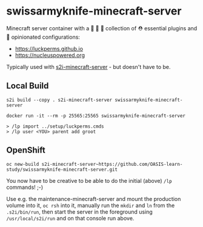 # swissarmyknife-minecraft-server

Minecraft server container with a :purse: :briefcase: :handbag: collection of ⛑️  essential plugins and :beginner: opinionated configurations:

* https://luckperms.github.io
* https://nucleuspowered.org

Typically used with [s2i-minecraft-server](https://github.com/vorburger/s2i-minecraft-server/) - but doesn't have to be.


## Local Build

    s2i build --copy . s2i-minecraft-server swissarmyknife-minecraft-server

    docker run -it --rm -p 25565:25565 swissarmyknife-minecraft-server

    > /lp import ../setup/luckperms.cmds
    > /lp user <YOU> parent add groot


## OpenShift

    oc new-build s2i-minecraft-server~https://github.com/OASIS-learn-study/swissarmyknife-minecraft-server.git

You now have to be creative to be able to do the initial (above) `/lp` commands! ;-)

Use e.g. the maintenance-minecraft-server and mount the production volume into it, `oc rsh` into it,
manually run the `mkdir` and `ln` from the `.s2i/bin/run`, then start the server in the foreground
using `/usr/local/s2i/run` and on that console run above.

